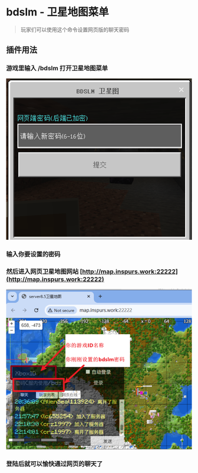 # bdslm - 卫星地图菜单

> 玩家们可以使用这个命令设置网页版的聊天密码

## 插件用法

### 游戏里输入 /bdslm 打开卫星地图菜单



![alt text](/public/bdslm.png)

### 输入你要设置的密码
### 然后进入网页卫星地图网站 [http://map.inspurs.work:22222](http://map.inspurs.work:22222)

![alt text](/public/bdslm1.png)

### 登陆后就可以愉快通过网页的聊天了